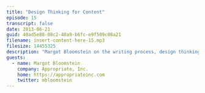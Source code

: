 ```yaml
---
title: "Design Thinking for Content"
episode: 15
transcript: false
date: 2013-06-21
guid: 40ad5e88-08c2-40a9-b6fc-e9f509c08a21
filename: insert-content-here-15.mp3
filesize: 14455325
description: "Margot Bloomstein on the writing process, design thinking and content strategy, and the importance of asking why."
guests: 
  - name: Margot Bloomstein
    company: Appropriate, Inc.
    home: https://appropriateinc.com
    twitter: mbloomstein
---
```

